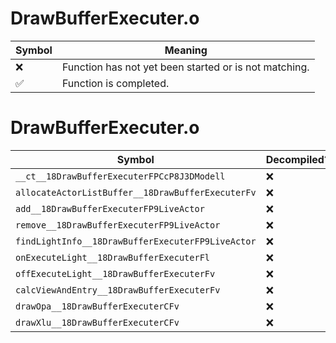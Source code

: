 # DrawBufferExecuter.o
| Symbol | Meaning 
| ------------- | ------------- 
| :x: | Function has not yet been started or is not matching. 
| :white_check_mark: | Function is completed. 


# DrawBufferExecuter.o
| Symbol | Decompiled? |
| ------------- | ------------- |
| `__ct__18DrawBufferExecuterFPCcP8J3DModell` | :x: |
| `allocateActorListBuffer__18DrawBufferExecuterFv` | :x: |
| `add__18DrawBufferExecuterFP9LiveActor` | :x: |
| `remove__18DrawBufferExecuterFP9LiveActor` | :x: |
| `findLightInfo__18DrawBufferExecuterFP9LiveActor` | :x: |
| `onExecuteLight__18DrawBufferExecuterFl` | :x: |
| `offExecuteLight__18DrawBufferExecuterFv` | :x: |
| `calcViewAndEntry__18DrawBufferExecuterFv` | :x: |
| `drawOpa__18DrawBufferExecuterCFv` | :x: |
| `drawXlu__18DrawBufferExecuterCFv` | :x: |

